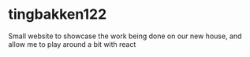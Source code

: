 # tingbakken122
Small website to showcase the work being done on our new house, and allow me to play around a bit with react
